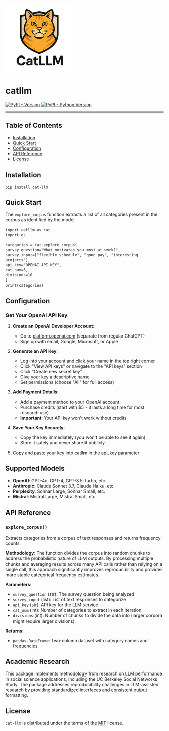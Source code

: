 ![catllm Logo](https://github.com/chrissoria/cat-llm/blob/main/images/logo.png?raw=True)

# catllm

[![PyPI - Version](https://img.shields.io/pypi/v/cat-llm.svg)](https://pypi.org/project/cat-llm)
[![PyPI - Python Version](https://img.shields.io/pypi/pyversions/cat-llm.svg)](https://pypi.org/project/cat-llm)

-----

## Table of Contents

- [Installation](#installation)
- [Quick Start](#quick-start)
- [Configuration](#configuration)
- [API Reference](#api-reference)
- [License](#license)

## Installation

```console
pip install cat-llm
```

## Quick Start

The `explore_corpus` function extracts a list of all categories present in the corpus as identified by the model.
```
import catllm as cat
import os

categories = cat.explore_corpus(
survey_question="What motivates you most at work?",
survey_input=["flexible schedule", "good pay", "interesting projects"],
api_key="OPENAI_API_KEY",
cat_num=5,
divisions=10
)
print(categories)
```

## Configuration

### Get Your OpenAI API Key

1. **Create an OpenAI Developer Account**:
   - Go to [platform.openai.com](https://platform.openai.com) (separate from regular ChatGPT)
   - Sign up with email, Google, Microsoft, or Apple

2. **Generate an API Key**:
   - Log into your account and click your name in the top right corner
   - Click "View API keys" or navigate to the "API keys" section
   - Click "Create new secret key"
   - Give your key a descriptive name
   - Set permissions (choose "All" for full access)

3. **Add Payment Details**:
   - Add a payment method to your OpenAI account
   - Purchase credits (start with $5 - it lasts a long time for most research use)
   - **Important**: Your API key won't work without credits

4. **Save Your Key Securely**:
   - Copy the key immediately (you won't be able to see it again)
   - Store it safely and never share it publicly

5. Copy and paste your key into catllm in the api_key parameter

## Supported Models

- **OpenAI**: GPT-4o, GPT-4, GPT-3.5-turbo, etc.
- **Anthropic**: Claude Sonnet 3.7, Claude Haiku, etc.
- **Perplexity**: Sonnar Large, Sonnar Small, etc.
- **Mistral**: Mistral Large, Mistral Small, etc.

## API Reference

### `explore_corpus()`

Extracts categories from a corpus of text responses and returns frequency counts.

**Methodology:**
The function divides the corpus into random chunks to address the probabilistic nature of LLM outputs. By processing multiple chunks and averaging results across many API calls rather than relying on a single call, this approach significantly improves reproducibility and provides more stable categorical frequency estimates.

**Parameters:**
- `survey_question` (str): The survey question being analyzed
- `survey_input` (list): List of text responses to categorize
- `api_key` (str): API key for the LLM service
- `cat_num` (int): Number of categories to extract in each iteration
- `divisions` (int): Number of chunks to divide the data into (larger corpora might require larger divisions)

**Returns:**
- `pandas.DataFrame`: Two-column dataset with category names and frequencies

## Academic Research

This package implements methodology from research on LLM performance in social science applications, including the UC Berkeley Social Networks Study. The package addresses reproducibility challenges in LLM-assisted research by providing standardized interfaces and consistent output formatting.

## License

`cat-llm` is distributed under the terms of the [MIT](https://spdx.org/licenses/MIT.html) license.
